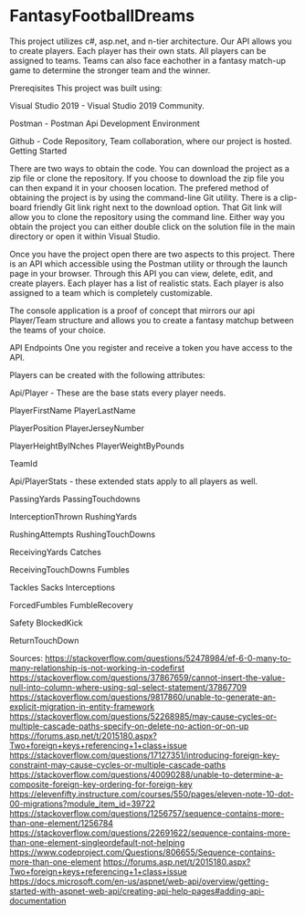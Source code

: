 # FantasyFootballDreams
This project utilizes c#, asp.net, and n-tier architecture. Our API allows you to create players. Each player has their own stats. All players can be assigned to teams. Teams can also face eachother in a fantasy match-up game to determine the stronger team and the winner.

Prereqisites
This project was built using:

Visual Studio 2019 - Visual Studio 2019 Community.

Postman - Postman Api Development Environment

Github - Code Repository, Team collaboration, where our project is hosted.
Getting Started

There are two ways to obtain the code. You can download the project as a zip file or clone the repository. If you choose to download the zip file you can then expand it in your choosen location. The prefered method of obtaining the project is by using the command-line Git utility. There is a clip-board friendly Git link right next to the download option. That Git link will allow you to clone the repository using the command line. Either way you obtain the project you can either double click on the solution file in the main directory or open it within Visual Studio.

Once you have the project open there are two aspects to this project. There is an API which accessible using the Postman utility or through the launch page in your browser. Through this API you can view, delete, edit, and create players. Each player has a list of realistic stats. Each player is also assigned to a team which is completely customizable.

The console application is a proof of concept that mirrors our api Player/Team structure and allows you to create a fantasy matchup between the teams of your choice.

API Endpoints
One you register and receive a token you have access to the API.

Players can be created with the following attributes:

Api/Player - These are the base stats every player needs.

PlayerFirstName PlayerLastName 

PlayerPosition PlayerJerseyNumber

PlayerHeightByINches PlayerWeightByPounds  

TeamId

Api/PlayerStats - these extended stats apply to all players as well.

PassingYards PassingTouchdowns 

InterceptionThrown RushingYards

RushingAttempts RushingTouchDowns 

ReceivingYards Catches

ReceivingTouchDowns Fumbles 

Tackles Sacks Interceptions

ForcedFumbles FumbleRecovery 

Safety BlockedKick

ReturnTouchDown

Sources:
https://stackoverflow.com/questions/52478984/ef-6-0-many-to-many-relationship-is-not-working-in-codefirst
https://stackoverflow.com/questions/37867659/cannot-insert-the-value-null-into-column-where-using-sql-select-statement/37867709
https://stackoverflow.com/questions/9817860/unable-to-generate-an-explicit-migration-in-entity-framework
https://stackoverflow.com/questions/52268985/may-cause-cycles-or-multiple-cascade-paths-specify-on-delete-no-action-or-on-up
https://forums.asp.net/t/2015180.aspx?Two+foreign+keys+referencing+1+class+issue
https://stackoverflow.com/questions/17127351/introducing-foreign-key-constraint-may-cause-cycles-or-multiple-cascade-paths
https://stackoverflow.com/questions/40090288/unable-to-determine-a-composite-foreign-key-ordering-for-foreign-key
https://elevenfifty.instructure.com/courses/550/pages/eleven-note-10-dot-00-migrations?module_item_id=39722
https://stackoverflow.com/questions/1256757/sequence-contains-more-than-one-element/1256784
https://stackoverflow.com/questions/22691622/sequence-contains-more-than-one-element-singleordefault-not-helping
https://www.codeproject.com/Questions/806655/Sequence-contains-more-than-one-element
https://forums.asp.net/t/2015180.aspx?Two+foreign+keys+referencing+1+class+issue
https://docs.microsoft.com/en-us/aspnet/web-api/overview/getting-started-with-aspnet-web-api/creating-api-help-pages#adding-api-documentation
